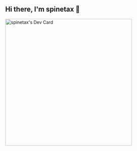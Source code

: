 ## Hi there, I'm spinetax 👋

<a href="https://app.daily.dev/spinetax"><img src="https://api.daily.dev/devcards/46ca081829ca431e92fbe65cb9808ebf.png?r=h02" width="400" alt="spinetax's Dev Card"/></a>
